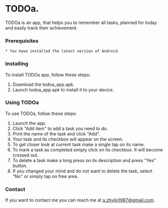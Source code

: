 # **TODOa.**

TODOa is an app, that helps you to remember all tasks, planned for today and easily track their achievement.

### **Prerequisites**

    * You have installed the latest version of Android.

### **Installing**

To install TODOa app, follow these steps:
1. Download the todoa_app.apk.
2. Launch todoa_app.apk to install it to your device.

### **Using TODOa**

To use TODOa, follow these steps:
1. Launch the app.
2. Click "Add item" to add a task you need to do.
3. Print the name of the task and click "Add".
4. Your task and its checkbox will appear on the screen.
5. To get closer look at current task make a single tap on its name.
6. To mark a task as completed simply click on its checkbox. It will become crossed out.
7. To delete a task make a long press on its description and press "Yes" button.
8. If you changed your mind and do not want to delete the task, select "No" or simply tap on free area.

### **Contact**

If you want to contact me you can reach me at a.zhylin1987@gmail.com.
